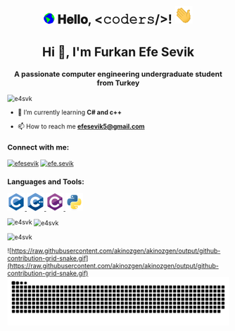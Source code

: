

<h1 align="center">
  <img src="https://github.com/StarLordBerke4/StarLordBerke4/blob/main/GIF/Earth.gif">
  𝐇𝐞𝐥𝐥𝐨, &lt;𝚌𝚘𝚍𝚎𝚛𝚜/&gt;!
  <img src="https://github.com/StarLordBerke4/StarLordBerke4/blob/main/GIF/Hi.gif" />
</h1>

<h1 align="center">Hi 👋, I'm Furkan Efe Sevik</h1>
<h3 align="center">A passionate computer engineering undergraduate student from Turkey</h3>

<p align="left"> <img src="https://komarev.com/ghpvc/?username=e4svk&label=Profile%20views&color=0e75b6&style=flat" alt="e4svk" /> </p>

- 🌱 I’m currently learning **C# and c++**

- 📫 How to reach me **efesevik5@gmail.com**

<h3 align="left">Connect with me:</h3>
<p align="left">
<a href="https://twitter.com/efesevik" target="blank"><img align="center" src="https://raw.githubusercontent.com/rahuldkjain/github-profile-readme-generator/master/src/images/icons/Social/twitter.svg" alt="efesevik" height="30" width="40" /></a>
<a href="https://instagram.com/efe.sevik" target="blank"><img align="center" src="https://raw.githubusercontent.com/rahuldkjain/github-profile-readme-generator/master/src/images/icons/Social/instagram.svg" alt="efe.sevik" height="30" width="40" /></a>
</p>

<h3 align="left">Languages and Tools:</h3>
<p align="left"> <a href="https://www.cprogramming.com/" target="_blank" rel="noreferrer"> <img src="https://raw.githubusercontent.com/devicons/devicon/master/icons/c/c-original.svg" alt="c" width="40" height="40"/> </a> <a href="https://www.w3schools.com/cpp/" target="_blank" rel="noreferrer"> <img src="https://raw.githubusercontent.com/devicons/devicon/master/icons/cplusplus/cplusplus-original.svg" alt="cplusplus" width="40" height="40"/> </a> <a href="https://www.w3schools.com/cs/" target="_blank" rel="noreferrer"> <img src="https://raw.githubusercontent.com/devicons/devicon/master/icons/csharp/csharp-original.svg" alt="csharp" width="40" height="40"/> </a> <a href="https://www.python.org" target="_blank" rel="noreferrer"> <img src="https://raw.githubusercontent.com/devicons/devicon/master/icons/python/python-original.svg" alt="python" width="40" height="40"/> </a> </p>

<p><img align="left" src="https://github-readme-stats.vercel.app/api/top-langs?username=e4svk&show_icons=true&locale=en&layout=compact" alt="e4svk" /></p>

<p>&nbsp;<img align="center" src="https://github-readme-stats.vercel.app/api?username=e4svk&show_icons=true&locale=en" alt="e4svk" /></p>

<p><img align="center" src="https://github-readme-streak-stats.herokuapp.com/?user=e4svk&" alt="e4svk" /></p>

![https://raw.githubusercontent.com/akinozgen/akinozgen/output/github-contribution-grid-snake.gif](https://raw.githubusercontent.com/akinozgen/akinozgen/output/github-contribution-grid-snake.gif)
![](https://github.com/Platane/snk/raw/output/github-contribution-grid-snake.svg)
